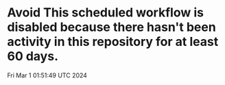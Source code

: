 # Avoid This scheduled workflow is disabled because there hasn't been activity in this repository for at least 60 days.
Fri Mar  1 01:51:49 UTC 2024
